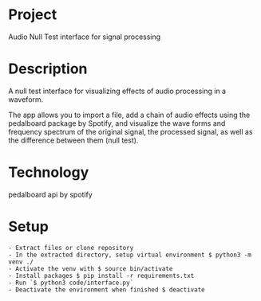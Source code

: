 # Project
Audio Null Test interface for signal processing

# Description
A null test interface for visualizing effects of audio processing in a waveform.

The app allows you to import a file, add a chain of audio effects using the pedalboard package by Spotify, and visualize the wave forms and frequency spectrum of the original signal, the processed signal, as well as the difference between them (null test).

# Technology
pedalboard api by spotify

# Setup
    - Extract files or clone repository
    - In the extracted directory, setup virtual environment $ python3 -m venv ./
    - Activate the venv with $ source bin/activate
    - Install packages $ pip install -r requirements.txt
    - Run `$ python3 code/interface.py`
    - Deactivate the environment when finished $ deactivate

